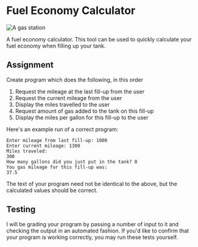 Fuel Economy Calculator
=======================

![A gas station](https://upload.wikimedia.org/wikipedia/commons/thumb/b/b8/Bp_station_zanesville_ohio.jpg/640px-Bp_station_zanesville_ohio.jpg)

A fuel economy calculator. This tool can be used to quickly calculate your fuel economy when filling up your tank.

Assignment
----------

Create program which does the following, in this order

1. Request the mileage at the last fill-up from the user
2. Request the current mileage from the user
3. Display the miles travelled to the user
4. Request amount of gas added to the tank on this fill-up
5. Display the miles per gallon for this fill-up to the user

Here's an example run of a correct program:

    Enter mileage from last fill-up: 1000
    Enter current mileage: 1300
    Miles traveled: 
    300
    How many gallons did you just put in the tank? 8
    You gas mileage for this fill-up was: 
    37.5

The text of your program need not be identical to the above, but the calculated values should be correct.

Testing
-------

I will be grading your program by passing a number of input to it and checking the output in an automated fashion. If you'd like to confirm that your program is working correctly, you may run these tests yourself.